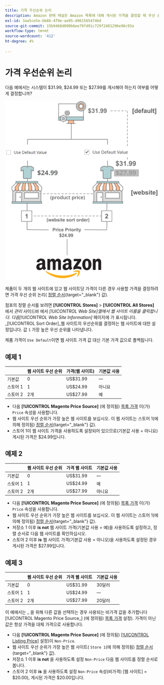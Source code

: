 ```yaml
---
title: 가격 우선순위 논리
description: Amazon 판매 채널은 Amazon 목록에 대해 게시된 가격을 결정할 때 우선 순위를 적용합니다.
exl-id: 3aa5ce5e-bb8b-4f9e-ae95-d961565474bd
source-git-commit: 15b9468d090b6ee79fd91c729f2481296e98c93a
workflow-type: tm+mt
source-wordcount: '412'
ht-degree: 4%

---
```


# 가격 우선순위 논리

다음 예에서는 시스템이 $31.99, $24.99 또는 $27.99를 게시해야 하는지 여부를 어떻게 결정합니까?

![상거래 가격 범위](assets/amazon-price-scope.png)

제품이 두 개의 웹 사이트에 있고 웹 사이트당 가격이 다른 경우 사용할 가격을 결정하려면 가격 우선 순위 논리( [정렬 순서](https://docs.magento.com/user-guide/stores/stores-all-create-view.html){target=&quot;_blank&quot;} 값).

점포의 정렬 순서를 보려면 **[!UICONTROL Stores]** > **[!UICONTROL All Stores]** 에서 _관리_ 사이드바 에서 _[!UICONTROL Web Site]_열에서 웹 사이트 이름을 클릭합니다. 다음_[!UICONTROL Web Site Information]_ 페이지에 가 표시됩니다. _[!UICONTROL Sort Order]_웹 사이트의 우선순위를 결정하는 웹 사이트에 대한 설정입니다. 값 `1` 가장 높은 우선 순위를 나타냅니다.

제품 가격이 `Use Default`이면 웹 사이트 가격 값 대신 기본 가격 값으로 폴백됩니다.

## 예제 1

|  | 웹 사이트 우선 순위 | 가격(웹 사이트) | 기본값 사용 |
|---|---|---|---|
| 기본값 | 0 | US$31.99 | — |
| 스토어 1 | 1 | US$24.99 | 아니요 |
| 스토어 2 | 2개 | US$27.99 | 예 |

- 다음 **[!UICONTROL Magento Price Source]** (에 정의됨) [목록 가격](./listing-price.md) 이(가) `Price` 속성을 사용합니다.
- 웹 사이트 우선 순위가 가장 높은 웹 사이트를 보십시오. 이 웹 사이트는 스토어 1(에 의해 정의됨) [정렬 순서](https://docs.magento.com/user-guide/stores/stores-all-create-view.html){target=&quot;_blank&quot;} 값).
- 스토어 1이 웹 사이트 가격을 사용하도록 설정되어 있으므로(기본값 사용 = 아니요) 게시된 가격은 $24.99입니다.

## 예제 2

|  | 웹 사이트 우선 순위 | 가격 웹 사이트 | 기본값 사용 |
|---|---|---|---|
| 기본값 | 0 | US$31.99 | — |
| 스토어 1 | 1 | US$24.99 | 예 |
| 스토어 2 | 2개 | US$27.99 | 아니요 |

- 다음 **[!UICONTROL Magento Price Source]** (에 정의됨) [목록 가격](./listing-price.md) 이(가) `Price` 속성을 사용합니다.
- 웹 사이트 우선 순위가 가장 높은 웹 사이트를 보십시오. 이 웹 사이트는 스토어 1(에 의해 정의됨) [정렬 순서](https://docs.magento.com/user-guide/stores/stores-all-create-view.html){target=&quot;_blank&quot;} 값).
- 저장소 1 이후 **is not** 웹 사이트 가격(기본값 사용 = 예)을 사용하도록 설정하고, 정렬 순서로 다음 웹 사이트를 확인하십시오.
- 스토어 2 이후 **is** 웹 사이트 가격(기본값 사용 = 아니오)을 사용하도록 설정된 경우 게시된 가격은 $27.99입니다.

## 예제 3

|  | 웹 사이트 우선 순위 | 가격 웹 사이트 | 기본값 사용 |
|---|---|---|---|
| 기본값 | 0 | US$31.99 | 30달러 |
| 스토어 1 | 1 | US$24.99 | — |
| 스토어 2 | 2개 | US$27.99 | 20달러 |

이 예에서는 _ 을 위해 다른 값을 선택하는 경우 사용되는 비가격 값을 추가합니다[!UICONTROL Magento Price Source_] (에 정의됨) [목록 가격](./listing-price.md) 설정). 가격이 아닌 값은 항상 가격을 대체 가격으로 사용합니다.

- 다음 **[!UICONTROL Magento Price Source]** (에 정의됨) [[!UICONTROL Listing Price]](./listing-price.md) 설정)이 `Non-Price`.
- 웹 사이트 우선 순위가 가장 높은 웹 사이트( `Store 1`(에 의해 정의됨) [정렬 순서](https://docs.magento.com/user-guide/stores/stores-all-create-view.html){target=&quot;_blank&quot;} 값).
- 저장소 1 이후 **is not** 을 사용하도록 설정 `Non-Price` 다음 웹 사이트를 정렬 순서로 봅니다.
- 스토어 2 이후 **is** 을 사용하도록 설정 `Non-Price` 속성(비가격) [웹 사이트] = $20.00), 게시된 가격은 $20.00입니다.
